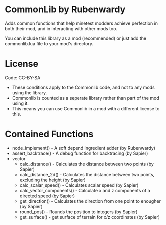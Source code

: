 CommonLib by Rubenwardy
=======================

Adds common functions that help minetest modders achieve perfection in both their mod, and in interacting with other mods too.

You can include this library as a mod (recommended) or just add the commonlib.lua file to your mod's directory.

License
=======

Code: CC-BY-SA

* These conditions apply to the Commonlib code, and not to any mods using the library.
* Commonlib is counted as a seperate library rather than part of the mod using it.
* This means you can use Commonlib in a mod with a different license to this.

Contained Functions
===================

* node_implement() - A soft depend ingredient adder (by Rubenwardy)
* assert_backtrace() - A debug function for backtracing (by Sapier)
* vector
	* calc_distance() - Calculates the distance between two points (by Sapier)
	* calc_distance_2d() - Calculates the distance between two points, excluding the height (by Sapier)
	* calc_scalar_speed() - Calculates scalar speed (by Sapier)
	* calc_vector_components() - Calculate x and z components of a directed speed (by Sapier)
	* get_direction() - Calculates the direction from one point to enougher (by Sapier)
	* round_pos() - Rounds the position to integers (by Sapier)
	* get_surface() - get surface of terrain for x/z coordinates (by Sapier)
